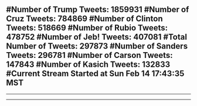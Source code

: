 #Number of Trump Tweets: 1859931
#Number of Cruz Tweets: 784869
#Number of Clinton Tweets: 518669
#Number of Rubio Tweets: 478752
#Number of Jeb! Tweets: 407081
#Total Number of Tweets: 297873 
#Number of Sanders Tweets: 296781
#Number of Carson Tweets: 147843
#Number of Kasich Tweets: 132833
#Current Stream Started at Sun Feb 14 17:43:35 MST
---
---
---
